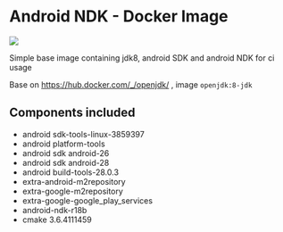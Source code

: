 # Android NDK - Docker Image
[![](https://images.microbadger.com/badges/image/lakoo/android-ndk.svg)](https://microbadger.com/images/lakoo/android-ndk "Get your own image badge on microbadger.com")

Simple base image containing jdk8, android SDK and android NDK for ci usage

Base on https://hub.docker.com/_/openjdk/ , image `openjdk:8-jdk`

## Components included
* android sdk-tools-linux-3859397
* android platform-tools
* android sdk android-26
* android sdk android-28
* android build-tools-28.0.3
* extra-android-m2repository
* extra-google-m2repository
* extra-google-google_play_services
* android-ndk-r18b
* cmake 3.6.4111459
